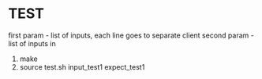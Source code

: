 # TEST

first param - list of inputs, each line goes to separate client
second param - list of inputs in

1. make
2. source test.sh input_test1 expect_test1
